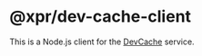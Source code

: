 # @xpr/dev-cache-client

This is a Node.js client for the [DevCache](https://github.com/ziv/dev-cache) service.

